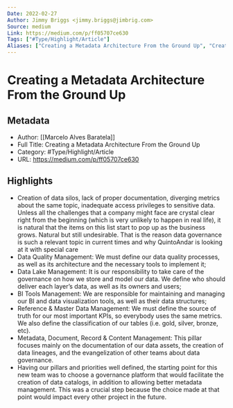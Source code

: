 ```yaml
---
Date: 2022-02-27
Author: Jimmy Briggs <jimmy.briggs@jimbrig.com>
Source: medium
Link: https://medium.com/p/ff05707ce630
Tags: ["#Type/Highlight/Article"]
Aliases: ["Creating a Metadata Architecture From the Ground Up", "Creating a Metadata Architecture From the Ground Up"]
---
```

# Creating a Metadata Architecture From the Ground Up

## Metadata
- Author: [[Marcelo Alves Baratela]]
- Full Title: Creating a Metadata Architecture From the Ground Up
- Category: #Type/Highlight/Article
- URL: https://medium.com/p/ff05707ce630

## Highlights
- Creation of data silos, lack of proper documentation, diverging metrics about the same topic, inadequate access privileges to sensitive data. Unless all the challenges that a company might face are crystal clear right from the beginning (which is very unlikely to happen in real life), it is natural that the items on this list start to pop up as the business grows. Natural but still undesirable. That is the reason data governance is such a relevant topic in current times and why QuintoAndar is looking at it with special care
- Data Quality Management: We must define our data quality processes, as well as its architecture and the necessary tools to implement it;
- Data Lake Management: It is our responsibility to take care of the governance on how we store and model our data. We define who should deliver each layer’s data, as well as its owners and users;
- BI Tools Management: We are responsible for maintaining and managing our BI and data visualization tools, as well as their data structures;
- Reference & Master Data Management: We must define the source of truth for our most important KPIs, so everybody uses the same metrics. We also define the classification of our tables (i.e. gold, silver, bronze, etc).
- Metadata, Document, Record & Content Management: This pillar focuses mainly on the documentation of our data assets, the creation of data lineages, and the evangelization of other teams about data governance.
- Having our pillars and priorities well defined, the starting point for this new team was to choose a governance platform that would facilitate the creation of data catalogs, in addition to allowing better metadata management. This was a crucial step because the choice made at that point would impact every other project in the future.
